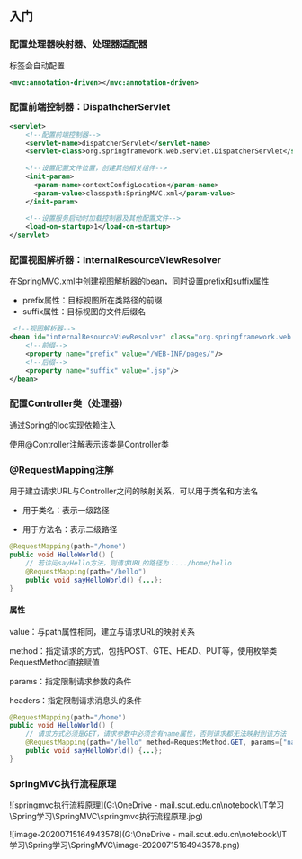 ## 入门

### 配置处理器映射器、处理器适配器

<mvc-annotion-driven>标签会自动配置

```xml
<mvc:annotation-driven></mvc:annotation-driven>
```

### 配置前端控制器：DispathcherServlet

```xml
<servlet>
    <!--配置前端控制器-->
    <servlet-name>dispatcherServlet</servlet-name>
    <servlet-class>org.springframework.web.servlet.DispatcherServlet</servlet-class>
	
    <!--设置配置文件位置，创建其他相关组件-->
    <init-param>
      <param-name>contextConfigLocation</param-name>
      <param-value>classpath:SpringMVC.xml</param-value>
    </init-param>
    
	<!--设置服务启动时加载控制器及其他配置文件-->
    <load-on-startup>1</load-on-startup>
</servlet>
```

### 配置视图解析器：InternalResourceViewResolver

在SpringMVC.xml中创建视图解析器的bean，同时设置prefix和suffix属性

- prefix属性：目标视图所在类路径的前缀
- suffix属性：目标视图的文件后缀名

```xml
 <!--视图解析器-->
<bean id="internalResourceViewResolver" class="org.springframework.web.servlet.view.InternalResourceViewResolver">
    <!--前缀-->
    <property name="prefix" value="/WEB-INF/pages/"/>
    <!--后缀-->
    <property name="suffix" value=".jsp"/>
</bean>
```

### 配置Controller类（处理器）

通过Spring的Ioc实现依赖注入

使用@Controller注解表示该类是Controller类

### @RequestMapping注解

用于建立请求URL与Controller之间的映射关系，可以用于类名和方法名

- 用于类名：表示一级路径

- 用于方法名：表示二级路径

```java
@RequestMapping(path="/home")
public void HelloWorld() {
    // 若访问sayHello方法，则请求URL的路径为：.../home/hello
	@RequestMapping(path="/hello")
	public void sayHelloWorld() {...};
}
```

#### 属性

value：与path属性相同，建立与请求URL的映射关系

method：指定请求的方式，包括POST、GTE、HEAD、PUT等，使用枚举类RequestMethod直接赋值

params：指定限制请求参数的条件

headers：指定限制请求消息头的条件

```java
@RequestMapping(path="/home")
public void HelloWorld() {
    // 请求方式必须是GET，请求参数中必须含有name属性，否则请求都无法映射到该方法
	@RequestMapping(path="/hello" method=RequestMethod.GET, params={"name"})
	public void sayHelloWorld() {...};
}
```

### SpringMVC执行流程原理

![springmvc执行流程原理](G:\OneDrive - mail.scut.edu.cn\notebook\IT学习\Spring学习\SpringMVC\springmvc执行流程原理.jpg)

![image-20200715164943578](G:\OneDrive - mail.scut.edu.cn\notebook\IT学习\Spring学习\SpringMVC\image-20200715164943578.png)